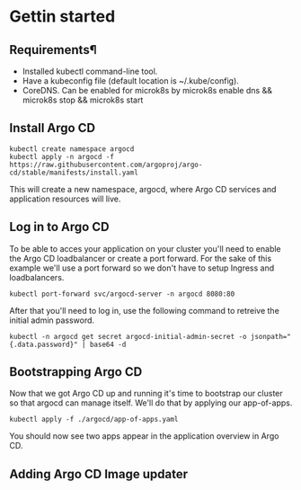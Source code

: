 # Gettin started

## Requirements¶
- Installed kubectl command-line tool.
- Have a kubeconfig file (default location is ~/.kube/config).
- CoreDNS. Can be enabled for microk8s by microk8s enable dns && microk8s stop && microk8s start

## Install Argo CD

```shell
kubectl create namespace argocd
kubectl apply -n argocd -f https://raw.githubusercontent.com/argoproj/argo-cd/stable/manifests/install.yaml
```
This will create a new namespace, argocd, where Argo CD services and application resources will live.

## Log in to Argo CD

To be able to acces your application on your cluster you'll need to enable the Argo CD loadbalancer or create a port forward. For the sake of this example we'll use a port forward so we don't have to setup Ingress and loadbalancers.

```shell
kubectl port-forward svc/argocd-server -n argocd 8080:80
```

After that you'll need to log in, use the following command to retreive the initial admin password.

```shell
kubectl -n argocd get secret argocd-initial-admin-secret -o jsonpath="{.data.password}" | base64 -d
```

## Bootstrapping Argo CD
Now that we got Argo CD up and running it's time to bootstrap our cluster so that argocd can manage itself. We'll do that by applying our app-of-apps.

```shell
kubectl apply -f ./argocd/app-of-apps.yaml
```

You should now see two apps appear in the application overview in Argo CD.

## Adding Argo CD Image updater
